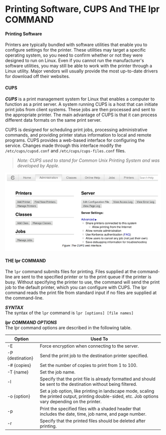# Printing Software, CUPS And THE lpr COMMAND

#### Printing Software

Printers are typically bundled with software utilities that enable you to configure settings for the printer. These utilities may target a specific operating system, so you need to confirm whether or not they were designed to run on Linux. Even if you cannot run the manufacturer's software utilities, you may still be able to work with the printer through a Linux utility. Major vendors will usually provide the most up-to-date drivers for download off their websites.

#### CUPS

**_CUPS_** is a print management system for Linux that enables a computer to function as a print server. A system running CUPS is a host that can initiate print jobs from client systems. These jobs are then processed and sent to the appropriate printer. The main advantage of CUPS is that it can process different data formats on the same print server.

CUPS is designed for scheduling print jobs, processing administrative commands, and providing printer status information to local and remote programs. CUPS provides a web-based interface for configuring the service. Changes made through this interface modify the `/etc/cups/cupsd.conf` and `/etc/cups/cups-files.conf` files.

> _Note: CUPS used to stand for Common Unix Printing System and was developed by Apple._

![](./img/cups.png)

#### THE lpr COMMAND

The `lpr` command submits files for printing. Files supplied at the command-line are sent to the specified printer or to the print queue if the printer is busy. Without specifying the printer to use, the command will send the print job to the default printer, which you can configure with CUPS. The lpr command reads the print file from standard input if no files are supplied at the command-line.

**_SYNTAX_**  
The syntax of the `lpr` command is `lpr [options] [file names]`

**_lpr COMMAND OPTIONS_**  
The lpr command options are described in the following table.

Option | Used To
----- | -------
\-E | Force encryption when connecting to the server.
\-P {destination} | Send the print job to the destination printer specified.
\-# {copies} | Set the number of copies to print from 1 to 100.
\-T {name} | Set the job name.
\-l | Specify that the print file is already formatted and should be sent to the destination without being filtered.
\-o {option} | Set a job option, like printing in landscape mode, scaling the printed output, printing double-sided, etc. Job options vary depending on the printer.
\-p | Print the specified files with a shaded header that includes the date, time, job name, and page number.
\-r | Specify that the printed files should be deleted after printing.